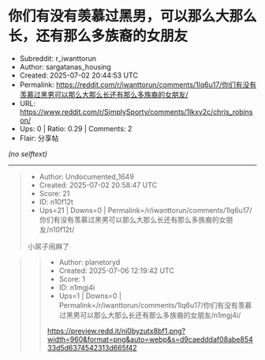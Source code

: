 # 你们有没有羡慕过黑男，可以那么大那么长，还有那么多族裔的女朋友

- Subreddit: r_iwanttorun
- Author: sargatanas_housing
- Created: 2025-07-02 20:44:53 UTC
- Permalink: https://reddit.com/r/iwanttorun/comments/1lq6u17/你们有没有羡慕过黑男可以那么大那么长还有那么多族裔的女朋友/
- URL: https://www.reddit.com/r/SimplySporty/comments/1lkxv2c/chris_robinson/
- Ups: 0 | Ratio: 0.29 | Comments: 2
- Flair: 分享帖

_(no selftext)_

---

> - Author: Undocumented_1649
> - Created: 2025-07-02 20:58:47 UTC
> - Score: 21
> - ID: n10f12t
> - Ups=21 | Downs=0 | Permalink=/r/iwanttorun/comments/1lq6u17/你们有没有羡慕过黑男可以那么大那么长还有那么多族裔的女朋友/n10f12t/
>
> 小屌子闹麻了

>> - Author: planetoryd
>> - Created: 2025-07-06 12:19:42 UTC
>> - Score: 1
>> - ID: n1mgj4i
>> - Ups=1 | Downs=0 | Permalink=/r/iwanttorun/comments/1lq6u17/你们有没有羡慕过黑男可以那么大那么长还有那么多族裔的女朋友/n1mgj4i/
>>
>> https://preview.redd.it/ni0byzutx8bf1.png?width=960&format=png&auto=webp&s=d9caedddaf08abe85433d5d6374542313d665f42

